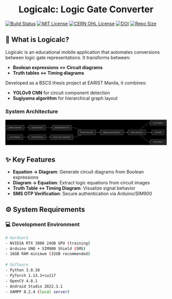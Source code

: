 <h1 align="center">Logicalc: Logic Gate Converter</h1>

[![Build Status](https://github.com/yourusername/Logicalc/actions/workflows/build.yml/badge.svg)](https://github.com/yourusername/Logicalc/actions)
[![MIT License](https://img.shields.io/badge/License-MIT-blue.svg)](LICENSE-MIT)
[![CERN OHL License](https://img.shields.io/badge/License-CERN_OHL_1.2-blue.svg)](LICENSE-CERN)
[![DOI](https://zenodo.org/badge/DOI/10.5281/zenodo.XXXXXX.svg)](https://doi.org/10.5281/zenodo.XXXXXX)
[![Repo Size](https://img.shields.io/github/repo-size/yourusername/Logicalc?logo=git)](https://github.com/yourusername/Logicalc)

## 🧠 What is Logicalc?

Logicalc is an educational mobile application that automates conversions between logic gate representations. It transforms between:
- **Boolean expressions ↔ Circuit diagrams**
- **Truth tables ↔ Timing diagrams**

Developed as a BSCS thesis project at EARIST Manila, it combines:
- **YOLOv9 CNN** for circuit component detection
- **Sugiyama algorithm** for hierarchical graph layout

### System Architecture
![Logicalc System Flowchart](assets/system-flowchart.png)

## ✨ Key Features
- **Equation → Diagram**: Generate circuit diagrams from Boolean expressions
- **Diagram → Equation**: Extract logic equations from circuit images
- **Truth Table ↔ Timing Diagram**: Visualize signal behavior
- **SMS OTP Verification**: Secure authentication via Arduino/SIM900

## ⚙️ System Requirements

### 💻 Development Environment
```bash
# Hardware
- NVIDIA RTX 3080 24GB GPU (training)
- Arduino UNO + SIM900 Shield (SMS)
- 16GB RAM minimum (32GB recommended)

# Software
- Python 3.8.10
- PyTorch 1.13.1+cu117
- OpenCV 4.8.1
- Android Studio 2022.3.1
- XAMPP 8.2.4 (local server)
